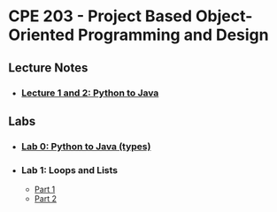 # CPE 203 - Project Based Object-Oriented Programming and Design

## Lecture Notes
- ### [Lecture 1 and 2: Python to Java](./PythontoJava.md)

## Labs
- ### [Lab 0: Python to Java (types)](Lab0)
- ### Lab 1: Loops and Lists
    - [Part 1](https://github.com/ishaansathaye/part1)
    - [Part 2]()